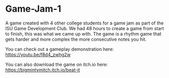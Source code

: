 # Game-Jam-1
A game created with 4 other college students for a game jam as part of the ISU Game Development Club.
We had 48 hours to create a game from start to finish, this was what we came up with. The game is a rhythm game that 
gets harder and more complex the more consecutive notes you hit. 

You can check out a gameplay demonstration here: https://youtu.be/f8d4_zwhg2w

You can also download the game on itch.io here:  https://bigmintymitch.itch.io/beat-it
